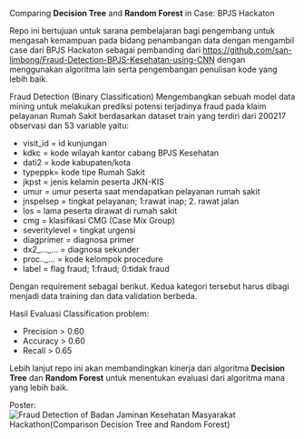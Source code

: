 Comparing **Decision Tree** and **Random Forest** in Case: BPJS Hackaton

Repo ini bertujuan untuk sarana pembelajaran bagi pengembang untuk mengasah kemampuan pada bidang penambangan data dengan mengambil case dari BPJS Hackaton sebagai pembanding dari https://github.com/san-limbong/Fraud-Detection-BPJS-Kesehatan-using-CNN dengan menggunakan algoritma lain serta pengembangan penulisan kode yang lebih baik.

Fraud Detection (Binary Classification)
Mengembangkan sebuah model data mining untuk melakukan prediksi potensi terjadinya fraud pada klaim pelayanan Rumah Sakit berdasarkan dataset train yang terdiri dari 200217 observasi dan 53 variable yaitu:
- visit_id = id kunjungan
- kdkc = kode wilayah kantor cabang BPJS Kesehatan
- dati2 = kode kabupaten/kota
- typeppk= kode tipe Rumah Sakit
- jkpst = jenis kelamin peserta JKN-KIS
- umur = umur peserta saat mendapatkan pelayanan rumah sakit
- jnspelsep = tingkat pelayanan; 1:rawat inap; 2. rawat jalan
- los = lama peserta dirawat di rumah sakit
- cmg = klasifikasi CMG (Case Mix Group)
- severitylevel = tingkat urgensi
- diagprimer = diagnosa primer
- dx2_..._... = diagnosa sekunder
- proc.._... = kode kelompok procedure
- label = flag fraud; 1:fraud; 0:tidak fraud

Dengan requirement sebagai berikut.
Kedua kategori tersebut harus dibagi menjadi data training dan data validation berbeda.

Hasil Evaluasi Classification problem:
- Precision > 0.60
- Accuracy > 0.60
- Recall > 0.65


Lebih lanjut repo ini akan membandingkan kinerja dari algoritma **Decision Tree** dan **Random Forest** untuk menentukan evaluasi dari algoritma mana yang lebih baik.


Poster:![Fraud Detection of Badan Jaminan Kesehatan Masyarakat Hackathon(Comparison Decision Tree and Random Forest)](https://github.com/san-limbong/Binary-Classification-BPJS-Kesehatan/assets/81342084/b6edcdf8-deba-446c-a497-b21eced326d5)

